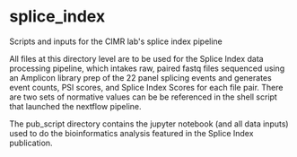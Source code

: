 # splice_index
Scripts and inputs for the CIMR lab's splice index pipeline

All files at this directory level are to be used for the Splice Index data processing pipeline, which intakes raw, paired fastq files sequenced using an Amplicon library prep of the 22 panel splicing events and generates event counts, PSI scores, and Splice Index Scores for each file pair. There are two sets of normative values can be be referenced in the shell script that launched the nextflow pipeline.

The pub_script directory contains the jupyter notebook (and all data inputs) used to do the bioinformatics analysis featured in the Splice Index publication.
